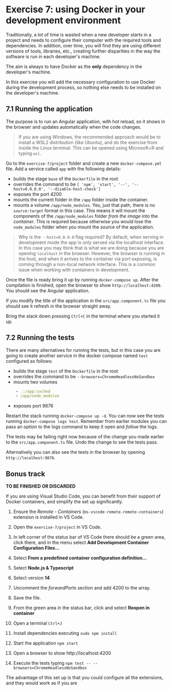 # Exercise 7: using Docker in your development environment

Traditionally, a lot of time is wasted when a new developer starts in a project and needs to configure their computer with the required tools and dependencies. In addition, over time, you will find they are using different versions of tools, libraries, etc., creating further disparities in the way the software is run in each developer's machine.

The aim is always to have Docker as the **only** dependency in the developer's machine.

In this exercise you will add the necessary configuration to use Docker during the development process, so nothing else needs to be installed on the developer's machine.

## 7.1 Running the application

The purpose is to run an Angular application, with hot reload, so it shows in the browser and updates automatically when the code changes.

> If you are using Windows, the recommended approach would be to install a WSL2 distribution (like Ubuntu), and do the exercise from inside the Linux terminal. This can be opened using Microsoft+R and typing `wsl`.

Go to the `exercise-7/project` folder and create a new `docker-compose.yml` file. Add a service called `app` with the following details: 
- builds the stage `base` of the `Dockerfile` in the root
- overrides the command to be `[ 'npm', 'start', '--', '--host=0.0.0.0', '--disable-host-check']`
- exposes the port 4200
- mounts the current folder in the `/app` folder inside the container.
- mounts a volume `/app/node_modules`. Yes, just that path, there is no `source:target` format in this case. This means it will mount the components of the `/app/node_modules` folder *from the image* into the *container*. This is required because otherwise you would lose the `node_modules` folder when you mount the source of the application.

> Why is the `--host=0.0.0.0` flag required? By default, when serving in development mode the app is only served via the localhost interface. In this case you may think that is what we are doing because you are opening `localhost` in the browser.  However, the browser is running in the host, and when it arrives to the container via port exposing, is coming through a non-local network interface. This is a common issue when working with containers in development.

Once the file is ready bring it up by running `docker-compose up`. After the compilation is finished, open the browser to show `http://localhost:4200`. You should see the Angular application.

If you modify the title of the application in the `src/app.component.ts` file you should see it refresh in the browser straight away.

Bring the stack down pressing `Ctrl+C` in the terminal where you started it up.

## 7.2 Running the tests

There are many alternatives for running the tests, but in this case you are going to create another service in the docker compose named `test` configured as follows:
- builds the stage `test` of the `Dockerfile` in the root
- overrides the command to be `--browsers=ChromeHeadlessNoSandbox`
- mounts two volumes 
  ```yaml
   - .:/app:cached
   - /app/node_modules
  ```
- exposes port 9876

Restart the stack running `docker-compose up -d`. You can now see the tests running `docker-compose logs test`. Remember from earlier modules you can pass an option to the logs command to keep it open and *follow* the logs.

The tests may be failing right now because of the change you made earlier to the `src/app.component.ts` file. Undo the change to see the tests pass.

Alternatively you can also see the tests in the browser by opening `http://localhost:9876`.

## Bonus track 

**TO BE FINISHED OR DISCARDED**

If you are using Visual Studio Code, you can benefit from their support of Docker containers, and simplify the set up significantly.

1. Ensure the *Remote - Containers* (`ms-vscode-remote.remote-containers`) extension is installed in VS Code.
1. Open the `exercise-7/project` in VS Code.
1. In left corner of the status bar of VS Code there should be a green area, click there, and in the menu select **Add Development Container Configuration Files...**
1. Select **From a predefined container configuration definition...**
1. Select **Node.js & Typescript**
1. Select version **14**
1. Uncomment the *forwardPorts* section and add 4200 to the array.
1. Save the file.
1. From the green area in the status bar, click and select **Reopen in container**

1. Open a terminal `Ctrl+J`
1. Install dependencies executing `sudo npm install`
1. Start the application `npm start`
1. Open a browser to show http://localhost:4200
1. Execute the tests typing `npm test -- --browsers=ChromeHeadlessNoSandbox`

The advantage of this set up is that you could configure all the extensions, and they would work as if you are 
